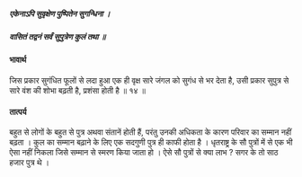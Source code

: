 ##### एकेनाऽपि सुवृक्षेण पुष्पितेन सुगन्धिना ।
##### वासितं तद्वनं सर्वं सुपुत्रेण कुलं तथा ॥

#### भावार्थ

जिस प्रकार सुगंधित फूलों से लदा हुआ एक ही वृक्ष सारे जंगल को सुगंध से भर देता है, उसी प्रकार सुपुत्र से सारे वंश की शोभा बढ़ती है, प्रशंसा होती है ॥ १४ ॥

#### तात्पर्य

बहुत से लोगों के बहुत से पुत्र अथवा संतानें होती हैं, परंतु उनकी अधिकता के कारण परिवार का सम्मान नहीं बढ़ता । कुल का सम्मान बढ़ाने के लिए एक सदगुणी पुत्र ही काफी होता है । धृतराष्ट्र के सौ पुत्रों में से एक भी ऐसा नहीं निकला जिसे सम्मान से स्मरण किया जाता हो । ऐसे सौ पुत्रों से क्या लाभ ? सगर के तो साठ हजार पुत्र थे ।